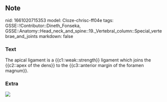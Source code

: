 ## Note
nid: 1661020715353
model: Cloze-chrisc-ff04e
tags: GSSE::!Contributor::Dineth_Fonseka, GSSE::Anatomy::Head_neck_and_spine::19._Vertebral_column::Special_vertebrae_and_joints
markdown: false

### Text
<div>
  The apical ligament is a {{c1::weak::strength}} ligament which
  joins the {{c2::apex of the dens}} to the {{c3::anterior margin
  of the foramen magnum}}.
</div>

### Extra
<img src="paste-5b6fc9278d032050f205f7f33b0c912edc7f01f1.jpg">
